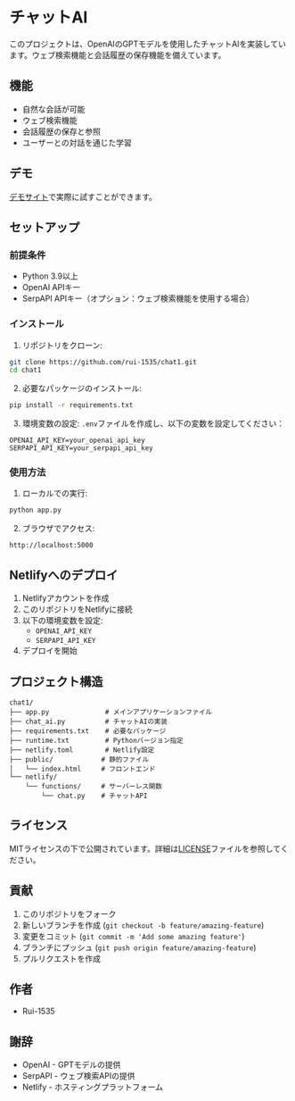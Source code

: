 # チャットAI

このプロジェクトは、OpenAIのGPTモデルを使用したチャットAIを実装しています。ウェブ検索機能と会話履歴の保存機能を備えています。

## 機能

- 自然な会話が可能
- ウェブ検索機能
- 会話履歴の保存と参照
- ユーザーとの対話を通じた学習

## デモ

[デモサイト](https://your-netlify-url.netlify.app)で実際に試すことができます。

## セットアップ

### 前提条件

- Python 3.9以上
- OpenAI APIキー
- SerpAPI APIキー（オプション：ウェブ検索機能を使用する場合）

### インストール

1. リポジトリをクローン:
```bash
git clone https://github.com/rui-1535/chat1.git
cd chat1
```

2. 必要なパッケージのインストール:
```bash
pip install -r requirements.txt
```

3. 環境変数の設定:
`.env`ファイルを作成し、以下の変数を設定してください：
```
OPENAI_API_KEY=your_openai_api_key
SERPAPI_API_KEY=your_serpapi_api_key
```

### 使用方法

1. ローカルでの実行:
```bash
python app.py
```

2. ブラウザでアクセス:
```
http://localhost:5000
```

## Netlifyへのデプロイ

1. Netlifyアカウントを作成
2. このリポジトリをNetlifyに接続
3. 以下の環境変数を設定:
   - `OPENAI_API_KEY`
   - `SERPAPI_API_KEY`
4. デプロイを開始

## プロジェクト構造

```
chat1/
├── app.py              # メインアプリケーションファイル
├── chat_ai.py          # チャットAIの実装
├── requirements.txt    # 必要なパッケージ
├── runtime.txt         # Pythonバージョン指定
├── netlify.toml        # Netlify設定
├── public/            # 静的ファイル
│   └── index.html     # フロントエンド
└── netlify/
    └── functions/     # サーバーレス関数
        └── chat.py    # チャットAPI
```

## ライセンス

MITライセンスの下で公開されています。詳細は[LICENSE](LICENSE)ファイルを参照してください。

## 貢献

1. このリポジトリをフォーク
2. 新しいブランチを作成 (`git checkout -b feature/amazing-feature`)
3. 変更をコミット (`git commit -m 'Add some amazing feature'`)
4. ブランチにプッシュ (`git push origin feature/amazing-feature`)
5. プルリクエストを作成

## 作者

- Rui-1535

## 謝辞

- OpenAI - GPTモデルの提供
- SerpAPI - ウェブ検索APIの提供
- Netlify - ホスティングプラットフォーム 